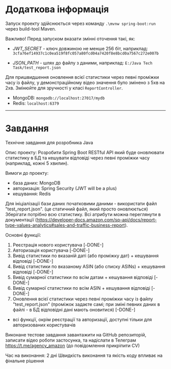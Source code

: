 # Додаткова інформація
Запуск проекту здійснюється через команду `.\mvnw spring-boot:run` через build-tool Maven.

Важливо! Перед запуском вказати змінні оточення такі, як:
* *JWT_SECRET* - ключ довжиною не менше 256 біт, наприклад: `3cfa76ef14937c1c0ea519f8fc057a80fcd04a7420f8e8bcd0a7567c272e007b`

* *JSON_PATH* - шлях до файлу з даними, наприклад: `E:/Java Tech Task/test_report.json`

Для пришвидшення оновлення всієї статистики через певні проміжки часу із файлу, у демонстраційному відео значення було змінено з 5хв на 2хв. Змінюйте для зручності у класі `ReportController`.

- MongoDB: `mongodb://localhost:27017/mydb`
- Redis: `localhost:6379`

---
# Завдання
Технічне завдання для розробника Java

Опис проекту:
Розробити Spring Boot RESTful API який буде оновлювати статистику в БД та кешувати відповіді через певні проміжки часу (наприклад, кожні 5 хвилин).

Вимоги до проекту:
- база даних: MongoDB
- авторизація: Spring Security (JWT will be a plus)
- кешування: Redis

Для ініціалізації бази даних початковими даними - використати файл "test_report.json". (це статичний файл, який просто оновлюється)
Зберігати потрібно всю статистику.
Всі атрибути можна переглянути в документації (https://developer-docs.amazon.com/sp-api/docs/report-type-values-analytics#sales-and-traffic-business-report).

Основні функції:
1) Реєстрація нового користувача [-DONE-]
2) Авторизація користувача [-DONE-]
3) Вивід статистики по вказаній даті (або проміжку дат) + кешування відповіді [-DONE-]
4) Вивід статистики по вказаному ASIN (або списку ASINs) + кешування відповіді [-DONE-]
5) Вивід сумарної статистики по всім датам + кешування відповіді [-DONE-]
6) Вивід сумарної статистики по всім ASIN + кешування відповіді [-DONE-]
7) Оновлення всієї статистики через певні проміжки часу із файлу "test_report.json" (проміжок задаєте самі; при зміні певних даних в файлі - в БД відповідні дані мають оновитися) [-DONE-]

* всі функції, окрім реєстрації та авторизації, доступні тільки для авторизованих користувачів

Виконане тестове завдання завантажити на GitHub репозиторій, записати відео роботи застосунка, та надіслати в Телеграм https://t.me/agency_amazon (до повідомлення прикріпити CV)

Час на виконання: 2 дні
Швидкість виконання та якість коду впливає на фінальне рішення
